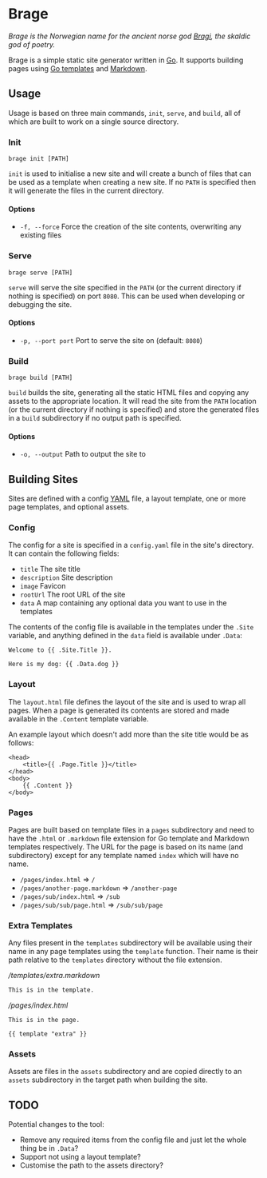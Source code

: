 # Brage

_Brage is the Norwegian name for the ancient norse god [Bragi](https://en.wikipedia.org/wiki/Bragi),
the skaldic god of poetry._

Brage is a simple static site generator written in [Go](https://go.dev/). It
supports building pages using [Go templates](https://pkg.go.dev/text/template) and
[Markdown](https://www.markdownguide.org/).

## Usage

Usage is based on three main commands, `init`, `serve`, and `build`, all of which
are built to work on a single source directory.

### Init

```shell
brage init [PATH]
```

`init` is used to initialise a new site and will create a bunch of files that can
be used as a template when creating a new site. If no `PATH` is specified then it
will generate the files in the current directory.

#### Options

* `-f, --force` Force the creation of the site contents, overwriting any existing files

### Serve

```shell
brage serve [PATH]
```

`serve` will serve the site specified in the `PATH` (or the current directory if
nothing is specified) on port `8080`. This can be used when developing or debugging
the site.

#### Options

* `-p, --port port` Port to serve the site on (default: `8080`)

### Build

```shell
brage build [PATH]
```

`build` builds the site, generating all the static HTML files and copying any assets
to the appropriate location. It will read the site from the `PATH` location (or the
current directory if nothing is specified) and store the generated files in a `build`
subdirectory if no output path is specified.

#### Options

* `-o, --output` Path to output the site to

## Building Sites

Sites are defined with a config [YAML](https://yaml.org/) file, a layout template,
one or more page templates, and optional assets.

### Config

The config for a site is specified in a `config.yaml` file in the site's directory.
It can contain the following fields:

* `title` The site title
* `description` Site description
* `image` Favicon
* `rootUrl` The root URL of the site
* `data` A map containing any optional data you want to use in the templates

The contents of the config file is available in the templates under the `.Site` variable,
and anything defined in the `data` field is available under `.Data`:

```gohtml
Welcome to {{ .Site.Title }}.

Here is my dog: {{ .Data.dog }}
```

### Layout

The `layout.html` file defines the layout of the site and is used to wrap all pages.
When a page is generated its contents are stored and made available in the `.Content`
template variable.

An example layout which doesn't add more than the site title would be as follows:

```gohtml
<head>
    <title>{{ .Page.Title }}</title>
</head>
<body>
    {{ .Content }}
</body>
```

### Pages

Pages are built based on template files in a `pages` subdirectory and need to have
the `.html` or `.markdown` file extension for Go template and Markdown templates
respectively. The URL for the page is based on its name (and subdirectory) except
for any template named `index` which will have no name.

* `/pages/index.html` => `/`
* `/pages/another-page.markdown` => `/another-page`
* `/pages/sub/index.html` => `/sub`
* `/pages/sub/sub/page.html` => `/sub/sub/page`

### Extra Templates

Any files present in the `templates` subdirectory will be available using their name
in any page templates using the `template` function. Their name is their path relative
to the `templates` directory without the file extension.

_/templates/extra.markdown_
```markdown
This is in the template.
```

_/pages/index.html_
```gohtml
This is in the page.

{{ template "extra" }}
```

### Assets

Assets are files in the `assets` subdirectory and are copied directly to an `assets`
subdirectory in the target path when building the site.

## TODO

Potential changes to the tool:

* Remove any required items from the config file and just let the whole thing be in `.Data`?
* Support not using a layout template?
* Customise the path to the assets directory?
